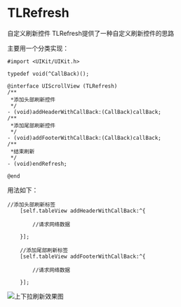 # TLRefresh
自定义刷新控件
TLRefresh提供了一种自定义刷新控件的思路 

主要用一个分类实现：
```objc
#import <UIKit/UIKit.h>

typedef void(^CallBack)();

@interface UIScrollView (TLRefresh)
/**
 *添加头部刷新控件
 */
- (void)addHeaderWithCallBack:(CallBack)callBack;
/**
 *添加尾部刷新控件
 */
- (void)addFooterWithCallBack:(CallBack)callBack;
/**
 *结束刷新
 */
- (void)endRefresh;

@end
```
用法如下：
```objc
//添加头部刷新标签
    [self.tableView addHeaderWithCallBack:^{
        
        //请求网络数据
           
    }];
    
    //添加尾部刷新标签
    [self.tableView addFooterWithCallBack:^{
        
        //请求网络数据
        
    }];
```


![上下拉刷新效果图](http://upload-images.jianshu.io/upload_images/1318303-83b222f2976eb895.gif?imageMogr2/auto-orient/strip)
